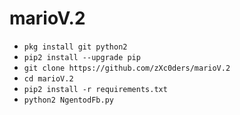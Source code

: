 # marioV.2
<ul>
<li><code>pkg install git python2</code></li>
<li><code>pip2 install --upgrade pip</code></li>
<li><code>git clone https://github.com/zXc0ders/marioV.2</code></li>
<li><code>cd marioV.2</code></li>
<li><code>pip2 install -r requirements.txt</code></li>
<li><code>python2 NgentodFb.py</code></li>
</ul>
<br />
